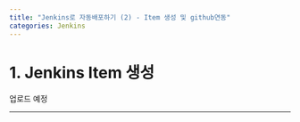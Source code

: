 ```yaml
---
title: "Jenkins로 자동배포하기 (2) - Item 생성 및 github연동"
categories: Jenkins
---
```


# 1. Jenkins Item 생성

업로드 예정

<!-- 왼쪽 내비게이션바의 "새로운 Item"을 클릭합니다.


![jenkins-13](https://user-images.githubusercontent.com/42923027/104116303-b2641e80-535a-11eb-90a2-459fc0c583b8.png)


---

원하는 Item의 이름을 입력하시고 Freestyle Project선택, OK를 눌러 다음단계로 진행합니다.


![jenkins-14](https://user-images.githubusercontent.com/42923027/104116316-d4f63780-535a-11eb-8aa1-66980f24d7aa.png)


---


상단 탭의 "소스 코드 관리" 탭으로 이동하고 "Git"을 선택한 다음에 Repository URL에 자신의 프로젝트 repository url을 입력해줍니다.

그러기 위해서는 github repository가 당연히 있어야겠죠??

![jenkins-15](https://user-images.githubusercontent.com/42923027/104116341-12f35b80-535b-11eb-8e91-9809245bc88d.png)


---

git repository url을 입력하고 "Credentials"를 add해줍니다.

![jenkins-16](https://user-images.githubusercontent.com/42923027/104116435-db38e380-535b-11eb-8a9a-7e558b67c8b7.png)


---

username에는 닉네임을 입력하시고 비밀번호 그리고 ID는 적절하게 입력해주면 됩니다.

![jenkins-17](https://user-images.githubusercontent.com/42923027/104116453-07ecfb00-535c-11eb-9b00-6213e45e386f.png) -->


---
<!-- 
# 2. Webhook 설정

- 우선 "Hooking"에 대해 간단히 설명을 하자면, 어떤 이벤트 발생 전후로 하여 추가로 어떤 동작을 수행하도록 하는 것을 의미합니다.
- "Webhook"은 "Hooking"을 웹에서 동작하도록 하는 것을 의미하며 서버에서 어떤 작업이 수행되었다는 것을 HTTP POST방식으로 알리는 것을 의미합니다.
- Jenkins에서는 git에 push 이벤트가 일어난 것을 감지하여 빌드를 진행하도록 Webhook기능을 설정해줍니다.

---

우선 Jenkins관리 - 시스템설정으로 이동합니다.

![jenkins-18](https://user-images.githubusercontent.com/42923027/104118846-30cabb80-536f-11eb-94e2-8a108e141e9a.png)


---

Jenkins URL을 수정해줍니다.
처음 이 화면에 들어왔다면 'localhost:포트번호" 로 설정되어 있을텐데<br>
외부 IP에서 접근할 수 있도록 특정 도메인이나 IP주소로 변경해주면 됩니다.

![jenkins-19](https://user-images.githubusercontent.com/42923027/104118952-c7977800-536f-11eb-8c35-834f48215b0f.png)


---


자신의 github repository settings로 들어가서 webhook 설정으로 이동해주세요.<br/>
Payload URL에 Jenkins URL에 입력한 도메인 또는 외부 IP주소를 입력하고<br/>
다른 설정들은 기본으로 둔 채로 Add webhook 해주세요

URL 마지막에 꼭 " */* " 를 입력해주셔야 합니다.

![jenkins-20](https://user-images.githubusercontent.com/42923027/104119299-bb141f00-5371-11eb-84c1-dfdaf773a2c3.png)
 -->
